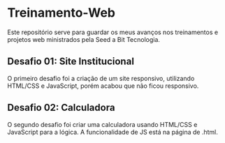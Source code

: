 # Treinamento-Web
Este repositório serve para guardar os meus avanços nos treinamentos e projetos web ministrados pela Seed a Bit Tecnologia.

## Desafio 01: Site Institucional
O primeiro desafio foi a criação de um site responsivo, utilizando HTML/CSS e JavaScript, porém acabou que não ficou responsivo.

## Desafio 02: Calculadora
O segundo desafio foi criar uma calculadora usando HTML/CSS e JavaScript para a lógica. A funcionalidade de JS está na página de .html.
